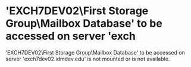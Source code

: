 # 'EXCH7DEV02\First Storage Group\Mailbox Database' to be accessed on server 'exch

'EXCH7DEV02\\First Storage Group\\Mailbox Database' to be accessed on server 'exch7dev02.idmdev.edu' is not mounted or is not available.
